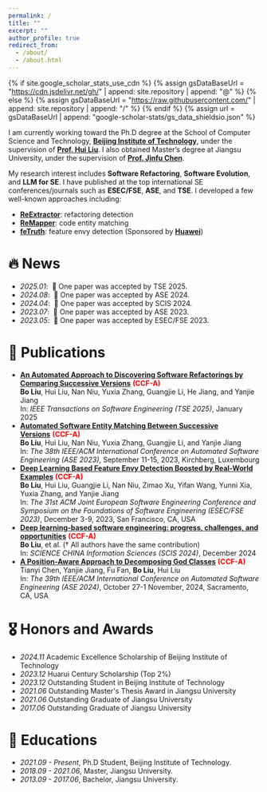 ```yaml
---
permalink: /
title: ""
excerpt: ""
author_profile: true
redirect_from: 
  - /about/
  - /about.html
---
```


{% if site.google_scholar_stats_use_cdn %}
{% assign gsDataBaseUrl = "https://cdn.jsdelivr.net/gh/" | append: site.repository | append: "@" %}
{% else %}
{% assign gsDataBaseUrl = "https://raw.githubusercontent.com/" | append: site.repository | append: "/" %}
{% endif %}
{% assign url = gsDataBaseUrl | append: "google-scholar-stats/gs_data_shieldsio.json" %}

<span class='anchor' id='about-me'></span>

I am currently working toward the Ph.D degree at the School of Computer Science and Technology, **[Beijing Institute of Technology](https://www.bit.edu.cn/)**, under the supervision of **[Prof. Hui Liu](https://liuhuigmail.github.io/)**. I also obtained Master’s degree at Jiangsu University, under the supervision of **[Prof. Jinfu Chen](https://cs.ujs.edu.cn/info/1508/30277.htm)**.

My research interest includes **Software Refactoring**, **Software Evolution**, and **LLM for SE**. I have published at the top international SE conferences/journals such as **ESEC/FSE**, **ASE**, and **TSE**.  I developed a few well-known approaches including:

- **[ReExtractor](https://github.com/lyoubo/ReExtractor)**: refactoring detection
- **[ReMapper](https://github.com/lyoubo/ReMapper)**: code entity matching
- **[feTruth](https://github.com/lyoubo/feTruth)**: feature envy detection (Sponsored by **[Huawei](https://bbs.huaweicloud.com/blogs/416188?utm_source=zhihu&utm_medium=bbs-ex&utm_campaign=other&utm_content=content)**)


# 🔥 News
- *2025.01*: &nbsp;🎉 One paper was accepted by TSE 2025.
- *2024.08*: &nbsp;🎉 One paper was accepted by ASE 2024.
- *2024.04*: &nbsp;🎉 One paper was accepted by SCIS 2024.
- *2023.07*: &nbsp;🎉 One paper was accepted by ASE 2023. 
- *2023.05*: &nbsp;🎉 One paper was accepted by ESEC/FSE 2023.

# 📝 Publications 

- **[An Automated Approach to Discovering Software Refactorings by Comparing Successive Versions](https://ieeexplore.ieee.org/abstract/document/10855639)**&nbsp;<span style="color:red;font-weight:bold;">(CCF-A)</span>\
  **Bo Liu**, Hui Liu, Nan Niu, Yuxia Zhang, Guangjie Li, He Jiang, and Yanjie Jiang\
  In: *IEEE Transactions on Software Engineering (TSE 2025)*, January 2025
- **[Automated Software Entity Matching Between Successive Versions](https://ieeexplore.ieee.org/document/10298353)**&nbsp;<span style="color:red;font-weight:bold;">(CCF-A)</span>\
  **Bo Liu**, Hui Liu, Nan Niu, Yuxia Zhang, Guangjie Li, and Yanjie Jiang\
  In: *The 38th IEEE/ACM International Conference on Automated Software Engineering (ASE 2023)*, September 11-15, 2023, Kirchberg, Luxembourg
- **[Deep Learning Based Feature Envy Detection Boosted by Real-World Examples](https://dl.acm.org/doi/abs/10.1145/3611643.3616353)**&nbsp;<span style="color:red;font-weight:bold;">(CCF-A)</span>\
  **Bo Liu**, Hui Liu, Guangjie Li, Nan Niu, Zimao Xu, Yifan Wang, Yunni Xia, Yuxia Zhang, and Yanjie Jiang\
  In: *The 31st ACM Joint European Software Engineering Conference and Symposium on the Foundations of Software Engineering (ESEC/FSE 2023)*, December 3-9, 2023, San Francisco, CA, USA
- **[Deep learning-based software engineering: progress, challenges, and opportunities](https://link.springer.com/article/10.1007/s11432-023-4127-5)**&nbsp;<span style="color:red;font-weight:bold;">(CCF-A)</span>\
  **Bo Liu**, et al. († All authors have the same contribution)\
  In: *SCIENCE CHINA Information Sciences (SCIS 2024)*, December 2024
- **[A Position-Aware Approach to Decomposing God Classes](https://dl.acm.org/doi/abs/10.1145/3691620.3694992)**&nbsp;<span style="color:red;font-weight:bold;">(CCF-A)</span>\
  Tianyi Chen, Yanjie Jiang, Fu Fan, **Bo Liu**, Hui Liu\
  In: *The 39th IEEE/ACM International Conference on Automated Software Engineering (ASE 2024)*, October 27-1 November, 2024, Sacramento, CA, USA


# 🎖 Honors and Awards
- *2024.11* Academic Excellence Scholarship of Beijing Institute of Technology
- *2023.12* Huarui Century Scholarship (Top 2%)
- *2023.12* Outstanding Student in Beijing Institute of Technology
- *2021.06* Outstanding Master's Thesis Award in Jiangsu University
- *2021.06* Outstanding Graduate of Jiangsu University
- *2017.06* Outstanding Graduate of Jiangsu University

# 📖 Educations
- *2021.09 - Present*, Ph.D Student, Beijing Institute of Technology. 
- *2018.09 - 2021.06*, Master, Jiangsu University. 
- *2013.09 - 2017.06*, Bachelor, Jiangsu University.
